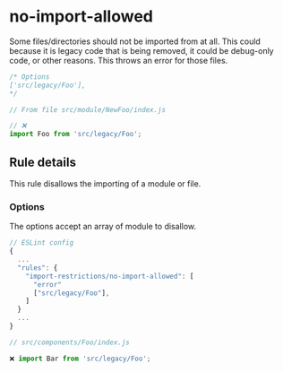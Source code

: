 # no-import-allowed

Some files/directories should not be imported from at all. This could because it is legacy code that is being removed, it could be debug-only code, or other reasons. This throws an error for those files.

```javascript
/* Options
['src/legacy/Foo'],
*/

// From file src/module/NewFoo/index.js

// ❌
import Foo from 'src/legacy/Foo';
```

## Rule details

This rule disallows the importing of a module or file.

### Options

The options accept an array of module to disallow.

```javascript
// ESLint config
{
  ...
  "rules": {
    "import-restrictions/no-import-allowed": [
      "error"
      ["src/legacy/Foo"],
    ]
  }
  ...
}

// src/components/Foo/index.js

❌ import Bar from 'src/legacy/Foo';
```
